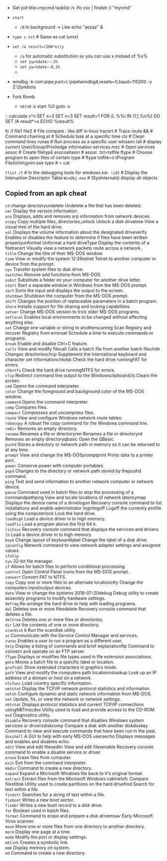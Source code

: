 
*   Get pid
    title=mycmd
    tasklist /v /fo csv | findstr /i "mycmd"
    

*   `start`
    *   `/B`    In background -> Like echo "aezaz" &


*   `type c.txt`            # Same as cat (unix)


*   `set /a result=(100*x)/y`
    *   `/a` for automatic substitution so you can use x instead of %x%
    *   `set yy=%date:~-2%`
    *   `set yy=%date:~0,2%`
    * 




*   windbg -k com:pipe,port=\\.\pipe\windbg4,resets=0,baud=115200 -y Z:\Symbols


* Fork Bomb
	* `%0|%0`
		:s
		start %0
		goto :s


:: calculate x^n
SET x=3 
SET n=5 
SET result=1 
FOR /L %%i IN (1,1,%n%) DO SET /A result*=x 
ECHO %result% 


fc /l file1 file2           # File compare : like diff in linux
tracert                     # Trace route
&&                          # Command chaining
at                          # Schedula task at a specific time
cls                         # Clean command lines
runas                       # Run process as a specific user
whoami /all                 # display current User/Group/Priviledge information
services.msc                # Open services
assoc                       # Create filetypê asscoaitaion 
                            # assoc .txt=txtfile
ftype                       # Choose program to open files of certain type
                            # ftype txtfile=c:\Program Files\Vim\gvim.exe
type                        # = cat


`tlist /t`          # In the debugging tools for windows
`kd> !idt`          # Display the Interuption Descriptor Table
`WinObj.exe`        # (SysInternals) display all objects



## Copied from an apk cheat
`cd` change directoryundelete Undelete a file that has been deleted.  
`ver` Display the version information.  
`arp` Displays, adds and removes arp information from network devices.  
`xcopy` Copy multiple files, directories,unlock Unlock a disk drivetree View a visual tree of the hard drive.  
`vol` Displays the volume information about the designated driveverify Enables or disables the feature to determine if files have been written properlyunformat Unformat a hard driveType Display the contents of a filetracert Visually view a network packets route across a network.  
`title` Change the title of their MS-DOS window.  
`time` View or modify the system 12:26telnet Telnet to another computer or device from the prompt.  
`sys` Transfer system files to disk drive.  
`switches` Remove add functions from MS-DOS.  
`subst` Substitute a folder on your computer for another drive letter.  
`start` Start a separate window in Windows from the MS-DOS prompt.  
`sort` Sorts the input and displays the output to the screen.  
`shutdown` Shutdown the computer from the MS-DOS prompt.  
`shift` Changes the position of replaceable parameters in a batch program.  
`share` Installs support for file sharing and locking capabilities.  
`setver` Change MS-DOS version to trick older MS-DOS programs.  
`setlocal` Enables local environments to be changed without affecting anything else.  
`set` Change one variable or string to anotherscanreg Scan Registry and recover Registry from errorsat Schedule a time to execute commands or programs.  
`break` Enable and disable Ctrl+C feature.  
`cacls` View and modify filecall Calls a batch file from another batch filechdir Changes directorieschcp Supplement the International keyboard and character set informationchkdsk Check the hard drive runningFAT for errors.  
`chkntfs` Check the hard drive runningNTFS for errors.  
`clip` Redirect command line output to the Windowsclipboardcls Clears the screen.  
`cmd` Opens the command interpreter.  
`color` Change the foreground and background color of the MS-DOS window.  
`command` Opens the command interpreter.  
`comp` Compares files.  
`compact` Compresses and uncompress files.  
`route` View and configure Windows network route tables.  
`robocopy` A robust file copy command for the Windows command line.  
`rmdir` Removes an empty directory.  
`rename` Renames a file or directoryren Renames a file or directoryrd Removes an empty directoryqbasic Open the QBasic.  
`pushd` Stores a directory or network path in memory so it can be returned to at any time.  
`prompt` View and change the MS-DOSpromptprint Prints data to a printer port.  
`power` Conserve power with computer portables.  
`popd` Changes to the directory or network path stored by thepushd command.  
`ping` Test and send information to another network computer or network device.  
`pause` Command used in batch files to stop the processing of a commandpathping View and locate locations of network latencymap Displays the device name of a drivelogon Recovery console command to list installations and enable administrator loginlogoff Logoff the currently profile using the computerlock Lock the hard drive.  
`loadhigh` Load a device driver in to high memory.  
`loadfix` Load a program above the first 64 k.  
`listsvc` Recovery console command that displays the services and drivers.  
`lh` Load a device driver in to high memory.  
`keyb` Change layout of keyboardlabel Change the label of a disk drive.  
`ipconfig` Network command to view network adapter settings and assigned values.  
`ifshlp`.  
`sys` 32-bit file manager.  
`if` Allows for batch files to perform conditional processing.  
`control` Open Control Panel icons from the MS-DOS prompt.  
`convert` Convert FAT to NTFS.  
`copy` Copy one or more files to an alternate locationctty Change the computers input/output devices.  
`date` View or change the systems 2018-07-20debug Debug utility to create assembly programs to modify hardware settings.  
`defrag` Re-arrange the hard drive to help with loading programs.  
`del` Deletes one or more filesdelete Recovery console command that deletes a file.  
`deltree` Deletes one or more files or directories.  
`dir` List the contents of one or more directory.  
`scandisk` k Run the scandisk utility.  
`sc` Communicate with the Service Control Manager and services.  
`runas` Enables a user to run a program as a different user.  
`help` Display a listing of commands and brief explanationftp Command to connect and operate on an FTP server.  
`fType` Displays or modifies file types used in file extension associations.  
`goto` Moves a batch file to a specific label or location.  
`graftabl` Show extended characters in graphics mode.  
`path` View and modify the computers path locationnslookup Look up an IP address of a domain or host on a network.  
`nlsfunc` Load country specific information.  
`netstat` Display the TCP/IP network protocol statistics and information.  
`netsh` Configure dynamic and static network information from MS-DOS.  
`net` Update, fix, or view the network or network settings.  
`nbtstat` Displays protocol statistics and current TCP/IP connections usingNBTmscdex Utility used to load and provide access to the CD-ROM.  
`msd` Diagnostics utility.  
`disable` Recovery console command that disables Windows system services or driversdiskcomp Compare a disk with another diskdoskey Command to view and execute commands that have been run in the past.  
`dosshell` A GUI to help with early MS-DOS usersecho Displays messages and enables and disables echo.  
`edit` View and edit filesedlin View and edit filesenable Recovery console command to enable a disable service or driver.  
`erase` Erase files from computer.  
`exit` Exit from the command interpreter.  
`mkdir` Command to create a new directory.  
`expand` Expand a Microsoft Windows file back to it's original format.  
`extract` Extract files from the Microsoft Windows cabinetsfc Compare filesfdisk Utility used to create partitions on the hard drivefind Search for text within a file.  
`findstr` Searches for a string of text within a file.  
`fixboot` Writes a new boot sector.  
`fixmbr` Writes a new boot record to a disk drive.  
`for` Boolean used in batch files.  
`format` Command to erase and prepare a disk drivemsav Early Microsoft Virus scanner.  
`move` Move one or more files from one directory to another directory.  
`more` Display one page at a time.  
`mode` Modify the port or display settings.  
`mklink` Creates a symbolic link.  
`mem` Display memory on system.  
`md` Command to create a new directory.  
